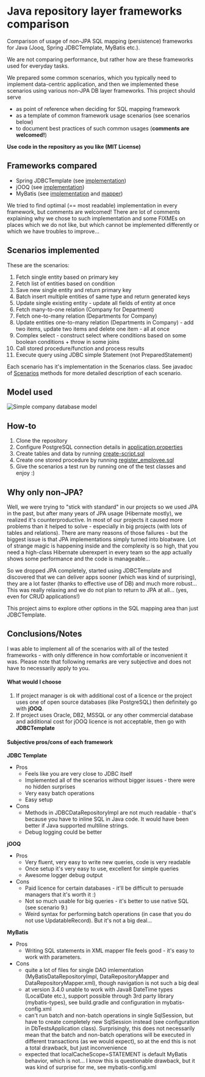 # Java repository layer frameworks comparison

Comparison of usage of non-JPA SQL mapping (persistence) frameworks for Java (Jooq, Spring JDBCTemplate, MyBatis etc.).

We are not comparing performance, but rather how are these frameworks used for everyday tasks.

We prepared some common scenarios, which you typically need to implement data-centric application, and then we implemented these scenarios using various non-JPA DB layer frameworks. This project should serve
- as point of reference when deciding for SQL mapping framework 
- as a template of common framework usage scenarios (see scenarios below)
- to document best practices of such common usages (**comments are welcomed!**)

**Use code in the repository as you like (MIT License)**

## Frameworks compared

* Spring JDBCTemplate (see [implementation](src/main/java/com/clevergang/dbtests/repository/impl/jdbctemplate/JDBCDataRepositoryImpl.java))
* jOOQ (see [implementation](src/main/java/com/clevergang/dbtests/repository/impl/jooq/JooqDataRepositoryImpl.java))
* MyBatis (see [implementation](src/main/java/com/clevergang/dbtests/repository/impl/mybatis/MyBatisDataRepositoryImpl.java) and  [mapper](src/main/resources/mybatis/mappers/DataRepositoryMapper.xml))

We tried to find optimal (== most readable) implementation in every framework, but comments are welcomed! There are lot of comments explaining why we chose to such implementation and some FIXMEs on places which we do not like, but which cannot be implemented differently or which we have troubles to improve...

## Scenarios implemented

These are the scenarios:

1. Fetch single entity based on primary key
2. Fetch list of entities based on condition
3. Save new single entity and return primary key
4. Batch insert multiple entities of same type and return generated keys
5. Update single existing entity - update all fields of entity at once
6. Fetch many-to-one relation (Company for Department)
7. Fetch one-to-many relation (Departments for Company)
8. Update entities one-to-many relation (Departments in Company) - add two items, update two items and delete one item - all at once
9. Complex select - construct select where conditions based on some boolean conditions + throw in some joins
10. Call stored procedure/function and process results
11. Execute query using JDBC simple Statement (not PreparedStatement)

Each scenario has it's implementation in the Scenarios class. See javadoc of [Scenarios](src/main/java/com/clevergang/dbtests/Scenarios.java) methods for more detailed description of each scenario.

## Model used

![Simple company database model](/SimpleCompanyModel.png?raw=true "Simple company database model")

## How-to

1. Clone the repository
2. Configure PostgreSQL connection details in [application.properties](src/main/resources/application.properties)
3. Create tables and data by running [create-script.sql](sql-updates/create-script.sql)
4. Create one stored procedure by running [register_employee.sql](sql-updates/sql_functions/register_employee.sql)
5. Give the scenarios a test run by running one of the test classes and enjoy :)

## Why only non-JPA?

Well, we were trying to "stick with standard" in our projects so we used JPA in the past, but after many years of JPA usage (Hibernate mostly), we realized it's counterproductive. In most of our projects it caused more problems than it helped to solve - especially in big projects (with lots of tables and relations). There are many reasons of those failures - but the biggest issue is that JPA implementations simply turned into bloatware. Lot of strange magic is happening inside and the complexity is so high, that you need a high-class Hibernate uberexpert in every team so the app actually shows some performance and the code is manageable...

So we dropped JPA completely, started using JDBCTemplate and discovered that we can deliver apps sooner (which was kind of surprising), they are a lot faster (thanks to effective use of DB) and much more robust... This was really relaxing and we do not plan to return to JPA at all... (yes, even for CRUD applications!) 

This project aims to explore other options in the SQL mapping area than just JDBCTemplate. 

## Conclusions/Notes

I was able to implement all of the scenarios with all of the tested frameworks -
with only difference in how comfortable or inconvenient it was. Please note that following remarks 
are very subjective and does not have to necessarily apply to you.

#### What would I choose
  
1. If project manager is ok with additional cost of a licence or the project uses one of open source databases (like PostgreSQL) then definitely go with **jOOQ**.
2. If project uses Oracle, DB2, MSSQL or any other commercial database and additional cost for jOOQ licence is not acceptable, then go with **JDBCTemplate** 
  
#### Subjective pros/cons of each framework 

**JDBC Template**
* Pros
    * Feels like you are very close to JDBC itself
    * Implemented all of the scenarios without bigger issues - there were no hidden surprises
    * Very easy batch operations
    * Easy setup
* Cons
    * Methods in JDBCDataRepositoryImpl are not much readable - that's because you have to inline SQL in Java code. It would have been better if Java supported multiline strings.
    * Debug logging could be better  

**jOOQ**
* Pros
  * Very fluent, very easy to write new queries, code is very readable
  * Once setup it's very easy to use, excellent for simple queries
  * Awesome logger debug output
* Cons
  * Paid licence for certain databases - it'll be difficult to persuade managers that it's worth it :)
  * Not so much usable for big queries - it's better to use native SQL (see scenario 9.)
  * Weird syntax for performing batch operations (in case that you do not use UpdatableRecord). But it's not a big deal... 
  

**MyBatis**
* Pros
  * Writing SQL statements in XML mapper file feels good - it's easy to work with parameters.
* Cons
  * quite a lot of files for single DAO imlementation (MyBatisDataRepositoryImpl, DataRepositoryMapper and DataRepositoryMapper.xml), though navigation is not such a big deal
  * at version 3.4.0 unable to work with Java8 DateTime types (LocalDate etc.), support possible through 3rd party library (mybatis-types), see build.gradle and <typeHandlers> configuration in mybatis-config.xml
  * can't run batch and non-batch operations in single SqlSession, but have to create completely new SqlSession instead (see configuration in DbTestsApplication class). Surprisingly, this does not necessarily mean that the batch and non-batch operations will be executed in different transactions (as we would expect), so at the end this is not a total drawback, but just inconvenience
  * expected that localCacheScope=STATEMENT is default MyBatis behavior, which is not... I know this is questionable drawback, but it was kind of surprise for me, see mybatis-config.xml